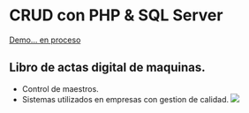 # CRUD con PHP & SQL Server
[Demo... en proceso](https://github.com/RodrigoLarroca/CRUD_PHP-SQLServer/tree/main/)


## Libro de actas digital de maquinas. 
+ Control de maestros. 
+ Sistemas utilizados en empresas con gestion de calidad.
![](https://raw.githubusercontent.com/RodrigoLarroca/CRUD_PHP-SQLServer/main/crud_phpsql.webp)
